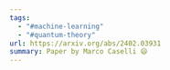 ```yaml
---
tags:
  - "#machine-learning"
  - "#quantum-theory"
url: https://arxiv.org/abs/2402.03931
summary: Paper by Marco Caselli 😄
---
```

